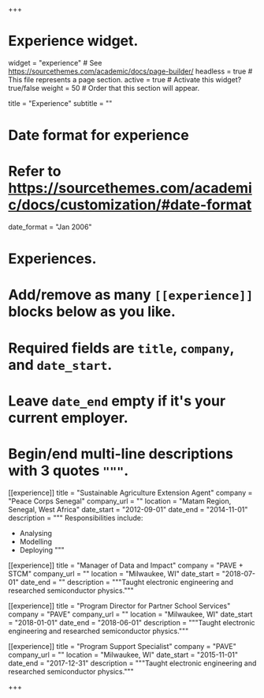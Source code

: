 +++
# Experience widget.
widget = "experience"  # See https://sourcethemes.com/academic/docs/page-builder/
headless = true  # This file represents a page section.
active = true  # Activate this widget? true/false
weight = 50  # Order that this section will appear.

title = "Experience"
subtitle = ""

# Date format for experience
#   Refer to https://sourcethemes.com/academic/docs/customization/#date-format
date_format = "Jan 2006"

# Experiences.
#   Add/remove as many `[[experience]]` blocks below as you like.
#   Required fields are `title`, `company`, and `date_start`.
#   Leave `date_end` empty if it's your current employer.
#   Begin/end multi-line descriptions with 3 quotes `"""`.
[[experience]]
  title = "Sustainable Agriculture Extension Agent"
  company = "Peace Corps Senegal"
  company_url = ""
  location = "Matam Region, Senegal, West Africa"
  date_start = "2012-09-01"
  date_end = "2014-11-01"
  description = """
  Responsibilities include:
  
  * Analysing
  * Modelling
  * Deploying
  """

[[experience]]
  title = "Manager of Data and Impact"
  company = "PAVE + STCM"
  company_url = ""
  location = "Milwaukee, WI"
  date_start = "2018-07-01"
  date_end = ""
  description = """Taught electronic engineering and researched semiconductor physics."""
  
[[experience]]
  title = "Program Director for Partner School Services"
  company = "PAVE"
  company_url = ""
  location = "Milwaukee, WI"
  date_start = "2018-01-01"
  date_end = "2018-06-01"
  description = """Taught electronic engineering and researched semiconductor physics."""
  
[[experience]]
  title = "Program Support Specialist"
  company = "PAVE"
  company_url = ""
  location = "Milwaukee, WI"
  date_start = "2015-11-01"
  date_end = "2017-12-31"
  description = """Taught electronic engineering and researched semiconductor physics."""

+++
